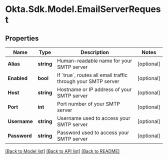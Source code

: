 # Okta.Sdk.Model.EmailServerRequest

## Properties

Name | Type | Description | Notes
------------ | ------------- | ------------- | -------------
**Alias** | **string** | Human-readable name for your SMTP server | [optional] 
**Enabled** | **bool** | If &#x60;true&#x60;, routes all email traffic through your SMTP server | [optional] 
**Host** | **string** | Hostname or IP address of your SMTP server | [optional] 
**Port** | **int** | Port number of your SMTP server | [optional] 
**Username** | **string** | Username used to access your SMTP server | [optional] 
**Password** | **string** | Password used to access your SMTP server | [optional] 

[[Back to Model list]](../README.md#documentation-for-models) [[Back to API list]](../README.md#documentation-for-api-endpoints) [[Back to README]](../README.md)

